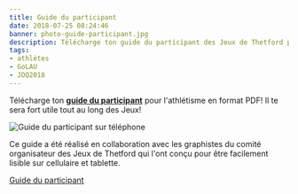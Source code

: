 ```yaml
---
title: Guide du participant
date: 2018-07-25 08:24:46
banner: photo-guide-participant.jpg
description: Télécharge ton guide du participant des Jeux de Thetford pour l'athlétisme en format PDF!
tags:
- athlètes
- GoLAU
- JDQ2018
---
```


Télécharge ton [**guide du participant**](GDP-Athletisme-SLJ-LAU.pdf) pour l'athlétisme en format PDF! Il te sera fort utile tout au long des Jeux!

![Guide du participant sur téléphone](photo-guide-participant.jpg)

Ce guide a été réalisé en collaboration avec les graphistes du comité organisateur des Jeux de Thetford qui l'ont conçu pour être facilement lisible sur cellulaire et tablette.

<span class="fa fa-paperclip"></span> [Guide du participant](GDP-Athletisme-SLJ-LAU.pdf)

